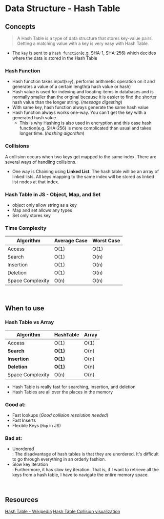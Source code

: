# Data Structure - Hash Table

## Concepts

> A Hash Table is a type of data structure that stores key-value pairs. Getting a matching value with a key is very easy with Hash Table.

- The `key` is sent to a `hash function`(e.g. SHA-1, SHA-256) which decides where the data is stored in the Hash Table

### Hash Function

- Hash function takes input(`key`), performs arithmetic operation on it and generates a value of a certain length(a hash value or hash)
- Hash value is used for indexing and locating items in databases and is normally smaller than the original because it is easier to find the shorter hash value than the longer string. (_message digesting_)
- With same key, hash function always generate the same hash value
- Hash function always works one-way. You can't get the key with a generated hash value.
  - This is why Hashing is also used in encryption and this case hash function(e.g. SHA-256) is more complicated than usual and takes longer time. (_hashing algorithm_)

### Collisions

A collision occurs when two keys get mapped to the same index. There are several ways of handling collisions.

- One way is Chaining using **Linked List**. The hash table will be an array of linked lists. All keys mapping to the same index will be stored as linked list nodes at that index.

### Hash Table in JS - Object, Map, and Set

- object only allow string as a key
- Map and set allows any types
- Set only stores key

### Time Complexity

| Algorithm        | Average Case | Worst Case |
| ---------------- | ------------ | ---------- |
| Access           | O(1)         | O(1)       |
| Search           | O(1)         | O(n)       |
| Insertion        | O(1)         | O(n)       |
| Deletion         | O(1)         | O(n)       |
| Space Complexity | O(n)         | O(n)       |

<br />

## When to use

### Hash Table vs Array

| Algorithm        | HashTable | Array |
| ---------------- | --------- | ----- |
| Access           | O(1)      | O(1)  |
| **Search**       | **O(1)**  | O(n)  |
| **Insertion**    | **O(1)**  | O(n)  |
| **Deletion**     | **O(1)**  | O(n)  |
| Space Complexity | O(n)      | O(n)  |

- Hash Table is really fast for searching, insertion, and deletion
- Hash Tables are all over the places in the memory

### Good at:

- Fast lookups (_Good collision resolution needed_)
- Fast Inserts
- Flexible Keys (`Map` in JS)

### Bad at:

- Unordered\
   : The disadvantage of hash tables is that they are unordered. It's difficult to go through everything in an orderly fashion.
- Slow key iteration\
   : Furthermore, it has slow key iteration. That is, if I want to retrieve all the keys from a hash table, I have to navigate the entire memory space.

<br />

## Resources

[Hash Table - Wikipedia](https://en.wikipedia.org/wiki/Hash_table)
[Hash Table Collision visualization](https://www.cs.usfca.edu/~galles/visualization/OpenHash.html)
